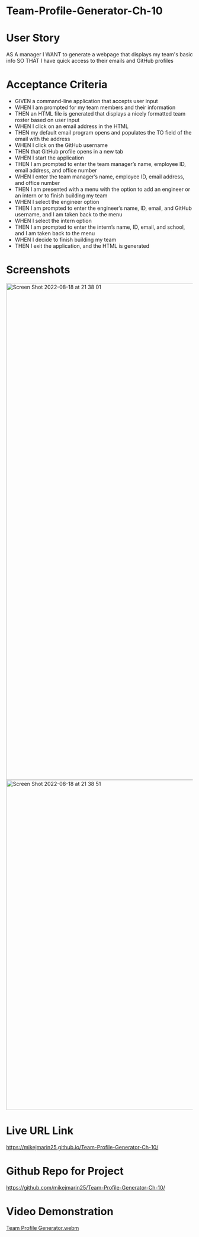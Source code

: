 # Team-Profile-Generator-Ch-10

# User Story
AS A manager
I WANT to generate a webpage that displays my team's basic info
SO THAT I have quick access to their emails and GitHub profiles


# Acceptance Criteria
- GIVEN a command-line application that accepts user input
- WHEN I am prompted for my team members and their information
- THEN an HTML file is generated that displays a nicely formatted team roster based on user input
- WHEN I click on an email address in the HTML
- THEN my default email program opens and populates the TO field of the email with the address
- WHEN I click on the GitHub username
- THEN that GitHub profile opens in a new tab
- WHEN I start the application
- THEN I am prompted to enter the team manager’s name, employee ID, email address, and office number
- WHEN I enter the team manager’s name, employee ID, email address, and office number
- THEN I am presented with a menu with the option to add an engineer or an intern or to finish building my team
- WHEN I select the engineer option
- THEN I am prompted to enter the engineer’s name, ID, email, and GitHub username, and I am taken back to the menu
- WHEN I select the intern option
- THEN I am prompted to enter the intern’s name, ID, email, and school, and I am taken back to the menu
- WHEN I decide to finish building my team
- THEN I exit the application, and the HTML is generated

# Screenshots

<img width="1341" alt="Screen Shot 2022-08-18 at 21 38 01" src="https://user-images.githubusercontent.com/105763252/185524033-2992bab0-534d-4ee1-9c00-fe805af1e217.png">


<img width="891" alt="Screen Shot 2022-08-18 at 21 38 51" src="https://user-images.githubusercontent.com/105763252/185524042-1a0fc1b3-b293-45e0-80de-3d7d04394662.png">

# Live URL Link
https://mikejmarin25.github.io/Team-Profile-Generator-Ch-10/

# Github Repo for Project
https://github.com/mikejmarin25/Team-Profile-Generator-Ch-10/

# Video Demonstration
[Team Profile Generator.webm](https://user-images.githubusercontent.com/105763252/185711494-b1f04393-8734-4b99-bbb7-4ab7a024ffb7.webm)




